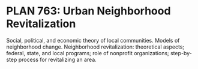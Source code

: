 # PLAN 763: Urban Neighborhood Revitalization

Social, political, and economic theory of local communities. Models of neighborhood change. Neighborhood revitalization: theoretical aspects; federal, state, and local programs; role of nonprofit organizations; step-by-step process for revitalizing an area.